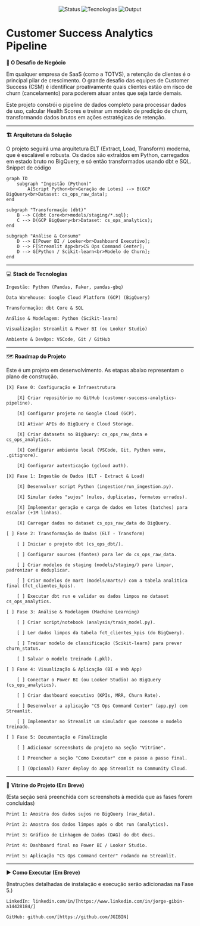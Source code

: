 <p align="center"> <img alt="Status" src="https://img.shields.io/badge/Status-Em%20Desenvolvimento-orange"> <img alt="Tecnologias" src="https://img.shields.io/badge/Tecnologias-Python%20%7C%20GCP%20%7C%20dbt%20%7C%20SQL-blue"> <img alt="Output" src="https://img.shields.io/badge/Output-BigQuery%20%7C%20Streamlit%20%7C%20Power%20BI-green"> </p>

# Customer Success Analytics Pipeline

**🎯 O Desafio de Negócio**

Em qualquer empresa de SaaS (como a TOTVS), a retenção de clientes é o principal pilar de crescimento. O grande desafio das equipes de Customer Success (CSM) é identificar proativamente quais clientes estão em risco de churn (cancelamento) para poderem atuar antes que seja tarde demais.

Este projeto constrói o pipeline de dados completo para processar dados de uso, calcular Health Scores e treinar um modelo de predição de churn, transformando dados brutos em ações estratégicas de retenção.

---

**🏗️ Arquitetura da Solução**

O projeto seguirá uma arquitetura ELT (Extract, Load, Transform) moderna, que é escalável e robusta. Os dados são extraídos em Python, carregados em estado bruto no BigQuery, e só então transformados usando dbt e SQL.
Snippet de código

    graph TD
        subgraph "Ingestão (Python)"
            A[Script Python<br>Geração de Lotes] --> B(GCP BigQuery<br>Dataset: cs_ops_raw_data);
    end

    subgraph "Transformação (dbt)"
        B --> C{dbt Core<br>models/staging/*.sql};
        C --> D(GCP BigQuery<br>Dataset: cs_ops_analytics);
    end

    subgraph "Análise & Consumo"
        D --> E[Power BI / Looker<br>Dashboard Executivo];
        D --> F[Streamlit App<br>CS Ops Command Center];
        D --> G[Python / Scikit-learn<br>Modelo de Churn];
    end

---

💻 **Stack de Tecnologias**

    Ingestão: Python (Pandas, Faker, pandas-gbq)

    Data Warehouse: Google Cloud Platform (GCP) (BigQuery)

    Transformação: dbt Core & SQL

    Análise & Modelagem: Python (Scikit-learn)

    Visualização: Streamlit & Power BI (ou Looker Studio)

    Ambiente & DevOps: VSCode, Git / GitHub

---

🗺️ **Roadmap do Projeto**

Este é um projeto em desenvolvimento. As etapas abaixo representam o plano de construção.

    [X] Fase 0: Configuração e Infraestrutura

        [X] Criar repositório no GitHub (customer-success-analytics-pipeline).

        [X] Configurar projeto no Google Cloud (GCP).

        [X] Ativar APIs do BigQuery e Cloud Storage.

        [X] Criar datasets no BigQuery: cs_ops_raw_data e cs_ops_analytics.

        [X] Configurar ambiente local (VSCode, Git, Python venv, .gitignore).

        [X] Configurar autenticação (gcloud auth).

    [X] Fase 1: Ingestão de Dados (ELT - Extract & Load)

        [X] Desenvolver script Python (ingestion/run_ingestion.py).

        [X] Simular dados "sujos" (nulos, duplicatas, formatos errados).

        [X] Implementar geração e carga de dados em lotes (batches) para escalar (+1M linhas).

        [X] Carregar dados no dataset cs_ops_raw_data do BigQuery.

    [ ] Fase 2: Transformação de Dados (ELT - Transform)

        [ ] Iniciar o projeto dbt (cs_ops_dbt/).

        [ ] Configurar sources (fontes) para ler do cs_ops_raw_data.

        [ ] Criar modelos de staging (models/staging/) para limpar, padronizar e deduplicar.

        [ ] Criar modelos de mart (models/marts/) com a tabela analítica final (fct_clientes_kpis).

        [ ] Executar dbt run e validar os dados limpos no dataset cs_ops_analytics.

    [ ] Fase 3: Análise & Modelagem (Machine Learning)

        [ ] Criar script/notebook (analysis/train_model.py).

        [ ] Ler dados limpos da tabela fct_clientes_kpis (do BigQuery).

        [ ] Treinar modelo de classificação (Scikit-learn) para prever churn_status.

        [ ] Salvar o modelo treinado (.pkl).

    [ ] Fase 4: Visualização & Aplicação (BI e Web App)

        [ ] Conectar o Power BI (ou Looker Studio) ao BigQuery (cs_ops_analytics).

        [ ] Criar dashboard executivo (KPIs, MRR, Churn Rate).

        [ ] Desenvolver a aplicação "CS Ops Command Center" (app.py) com Streamlit.

        [ ] Implementar no Streamlit um simulador que consome o modelo treinado.

    [ ] Fase 5: Documentação e Finalização

        [ ] Adicionar screenshots do projeto na seção "Vitrine".

        [ ] Preencher a seção "Como Executar" com o passo a passo final.

        [ ] (Opcional) Fazer deploy do app Streamlit no Community Cloud.

---

📸 **Vitrine do Projeto (Em Breve)**

(Esta seção será preenchida com screenshots à medida que as fases forem concluídas)

    Print 1: Amostra dos dados sujos no BigQuery (raw_data).

    Print 2: Amostra dos dados limpos após o dbt run (analytics).

    Print 3: Gráfico de Linhagem de Dados (DAG) do dbt docs.

    Print 4: Dashboard final no Power BI / Looker Studio.

    Print 5: Aplicação "CS Ops Command Center" rodando no Streamlit.

---

▶️ **Como Executar (Em Breve)**

(Instruções detalhadas de instalação e execução serão adicionadas na Fase 5.)

    LinkedIn: linkedin.com/in/[https://www.linkedin.com/in/jorge-gibin-a14428184/]

    GitHub: github.com/[https://github.com/JGIBIN]

